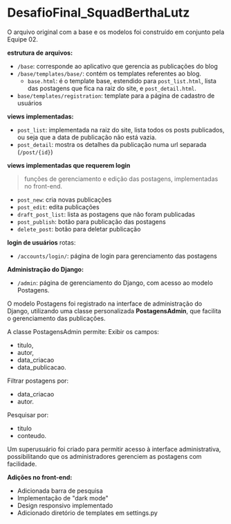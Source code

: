 # DesafioFinal_SquadBerthaLutz
O arquivo original com a base e os modelos foi construído em conjunto pela Equipe 02.

**estrutura de arquivos:**
- `/base`: corresponde ao aplicativo que gerencia as publicações do blog
- `/base/templates/base/`: contém os templates referentes ao blog.
    - `base.html`: é o template base, estendido para `post_list.html`, lista das postagens que fica na raiz do site, e `post_detail.html`.
- `base/templates/registration`: template para a página de cadastro de usuários

**views implementadas:**
- `post_list`: implementada na raiz do site, lista todos os posts publicados, ou seja que a data de publicação não está vazia.
- `post_detail`: mostra os detalhes da publicação numa url separada (`/post/{id}`)

**views implementadas que requerem login**
> funções de gerenciamento e edição das postagens, implementadas no front-end.
- `post_new`: cria novas publicações 
- `post_edit`: edita publicações 
- `draft_post_list`: lista as postagens que não foram publicadas
- `post_publish`: botão para publicação das postagens
- `delete_post`: botão para deletar publicação

**login de usuários**
rotas: 
- `/accounts/login/`: página de login para gerenciamento das postagens

**Administração do Django:**
- `/admin`: página de gerenciamento do Django, com acesso ao modelo Postagens.

O modelo Postagens foi registrado na interface de administração do Django, utilizando uma classe personalizada <b>PostagensAdmin</b>, que facilita o gerenciamento das publicações.

A classe PostagensAdmin permite:
Exibir os campos:
- titulo, 
- autor, 
- data_criacao   
- data_publicacao.

Filtrar postagens por:
- data_criacao 
- autor.

Pesquisar por:
- titulo 
- conteudo.

Um superusuário foi criado para permitir acesso à interface administrativa, possibilitando que os administradores gerenciem as postagens com facilidade.

**Adições no front-end:**
- Adicionada barra de pesquisa
- Implementação de "dark mode"
- Design responsivo implementado
- Adicionado diretório de templates em settings.py



